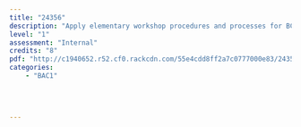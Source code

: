 ```yaml
---
title: "24356"
description: "Apply elementary workshop procedures and processes for BCATS projects"
level: "1"
assessment: "Internal"
credits: "8"
pdf: "http://c1940652.r52.cf0.rackcdn.com/55e4cdd8ff2a7c0777000e83/24356.pdf"
categories:
    - "BAC1"
    
    
    
    
---
```

